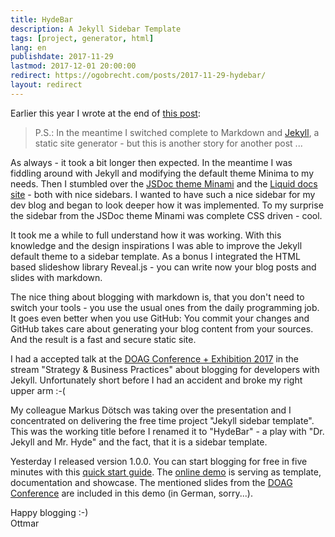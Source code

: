 ```yaml
---
title: HydeBar
description: A Jekyll Sidebar Template
tags: [project, generator, html]
lang: en
publishdate: 2017-11-29
lastmod: 2017-12-01 20:00:00
redirect: https://ogobrecht.com/posts/2017-11-29-hydebar/
layout: redirect
---
```

Earlier this year I wrote at the end of [this post][1]:

> P.S.: In the meantime I switched complete to Markdown and [Jekyll][2], a static site generator - but this is another story for another post ...

As always - it took a bit longer then expected. In the meantime I was fiddling around with Jekyll and modifying the default theme Minima to my needs. Then I stumbled over the [JSDoc theme Minami][3] and the [Liquid docs site][4] - both with nice sidebars. I wanted to have such a nice sidebar for my dev blog and began to look deeper how it was implemented. To my surprise the sidebar from the JSDoc theme Minami was complete CSS driven - cool.

It took me a while to full understand how it was working. With this knowledge and the design inspirations I was able to improve the Jekyll default theme to a sidebar template. As a bonus I integrated the HTML based slideshow library Reveal.js - you can write now your blog posts and slides with markdown.

The nice thing about blogging with markdown is, that you don't need to switch your tools - you use the usual ones from the daily programming job. It goes even better when you use GitHub: You commit your changes and GitHub takes care about generating your blog content from your sources. And the result is a fast and secure static site.

I had a accepted talk at the [DOAG Conference + Exhibition 2017][5] in the stream "Strategy & Business Practices" about blogging for developers with Jekyll. Unfortunately short before I had an accident and broke my right upper arm :-(

My colleague Markus Dötsch was taking over the presentation and I concentrated on delivering the free time project "Jekyll sidebar template". This was the working title before I renamed it to "HydeBar" - a play with "Dr. Jekyll and Mr. Hyde" and the fact, that it is a sidebar template.

Yesterday I released version 1.0.0. You can start blogging for free in five minutes with this [quick start guide][6]. The [online demo][7] is serving as template, documentation and showcase. The mentioned slides from the [DOAG Conference][5] are included in this demo (in German, sorry...).

Happy blogging :-)<br>
Ottmar

[1]: /posts/2017-03-05-dokuwiki-plugin-revealjs
[2]: https://jekyllrb.com
[3]: https://github.com/nijikokun/minami
[4]: https://shopify.github.io/liquid/
[5]: https://2017.doag.org/en/home/
[6]: https://ogobrecht.github.io/hydebar/features#quickstart-online-in-5-minutes
[7]: https://ogobrecht.github.io/hydebar
